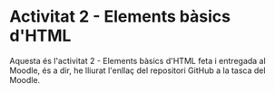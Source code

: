 # Activitat 2 - Elements bàsics d'HTML
Aquesta és l'activitat 2 - Elements bàsics d'HTML feta i entregada al Moodle, és a dir, he lliurat l'enllaç del repositori GitHub a la tasca del Moodle.
